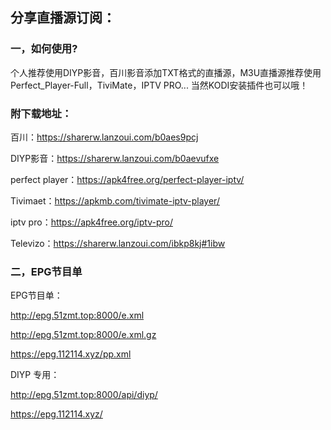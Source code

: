 
## 分享直播源订阅：

### 一，如何使用?

个人推荐使用DIYP影音，百川影音添加TXT格式的直播源，M3U直播源推荐使用
Perfect_Player-Full，TiviMate，IPTV PRO...
当然KODI安装插件也可以哦！

### 附下载地址：

百川：https://sharerw.lanzoui.com/b0aes9pcj

DIYP影音：https://sharerw.lanzoui.com/b0aevufxe

perfect player：https://apk4free.org/perfect-player-iptv/

Tivimaet：https://apkmb.com/tivimate-iptv-player/

iptv pro：https://apk4free.org/iptv-pro/



Televizo：https://sharerw.lanzoui.com/ibkp8kj#1ibw

### 二，EPG节目单

EPG节目单：

http://epg.51zmt.top:8000/e.xml

http://epg.51zmt.top:8000/e.xml.gz

https://epg.112114.xyz/pp.xml

DIYP 专用：

http://epg.51zmt.top:8000/api/diyp/

https://epg.112114.xyz/

